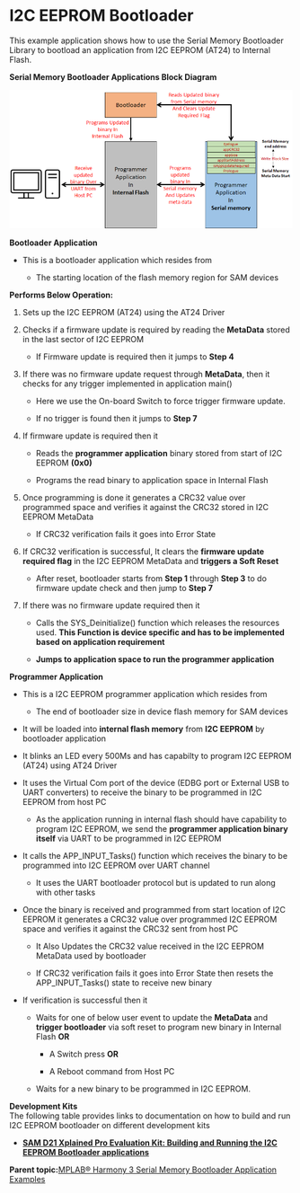 # I2C EEPROM Bootloader

This example application shows how to use the Serial Memory Bootloader Library to bootload an application from I2C EEPROM \(AT24\) to Internal Flash.

**Serial Memory Bootloader Applications Block Diagram**

![serial_mem_btl_block_diagram](GUID-2E28F1C7-0CA4-471F-8BFF-99D67C9B0D66-low.png)

**Bootloader Application**

-   This is a bootloader application which resides from

    -   The starting location of the flash memory region for SAM devices


**Performs Below Operation:**

1.  Sets up the I2C EEPROM \(AT24\) using the AT24 Driver

2.  Checks if a firmware update is required by reading the **MetaData** stored in the last sector of I2C EEPROM

    -   If Firmware update is required then it jumps to **Step 4**

3.  If there was no firmware update request through **MetaData**, then it checks for any trigger implemented in application main\(\)

    -   Here we use the On-board Switch to force trigger firmware update.

    -   If no trigger is found then it jumps to **Step 7**

4.  If firmware update is required then it

    -   Reads the **programmer application** binary stored from start of I2C EEPROM **\(0x0\)**

    -   Programs the read binary to application space in Internal Flash

5.  Once programming is done it generates a CRC32 value over programmed space and verifies it against the CRC32 stored in I2C EEPROM MetaData

    -   If CRC32 verification fails it goes into Error State

6.  If CRC32 verification is successful, It clears the **firmware update required flag** in the I2C EEPROM MetaData and **triggers a Soft Reset**

    -   After reset, bootloader starts from **Step 1** through **Step 3** to do firmware update check and then jump to **Step 7**

7.  If there was no firmware update required then it

    -   Calls the SYS\_Deinitialize\(\) function which releases the resources used. **This Function is device specific and has to be implemented based on application requirement**

    -   **Jumps to application space to run the programmer application**


**Programmer Application**

-   This is a I2C EEPROM programmer application which resides from

    -   The end of bootloader size in device flash memory for SAM devices

-   It will be loaded into **internal flash memory** from **I2C EEPROM** by bootloader application

-   It blinks an LED every 500Ms and has capabilty to program I2C EEPROM \(AT24\) using AT24 Driver

-   It uses the Virtual Com port of the device \(EDBG port or External USB to UART converters\) to receive the binary to be programmed in I2C EEPROM from host PC

    -   As the application running in internal flash should have capability to program I2C EEPROM, we send the **programmer application binary itself** via UART to be programmed in I2C EEPROM

-   It calls the APP\_INPUT\_Tasks\(\) function which receives the binary to be programmed into I2C EEPROM over UART channel

    -   It uses the UART bootloader protocol but is updated to run along with other tasks

-   Once the binary is received and programmed from start location of I2C EEPROM it generates a CRC32 value over programmed I2C EEPROM space and verifies it against the CRC32 sent from host PC

    -   It Also Updates the CRC32 value received in the I2C EEPROM MetaData used by bootloader

    -   If CRC32 verification fails it goes into Error State then resets the APP\_INPUT\_Tasks\(\) state to receive new binary

-   If verification is successful then it

    -   Waits for one of below user event to update the **MetaData** and **trigger bootloader** via soft reset to program new binary in Internal Flash **OR**

        -   A Switch press **OR**

        -   A Reboot command from Host PC

    -   Waits for a new binary to be programmed in I2C EEPROM.


**Development Kits**<br />The following table provides links to documentation on how to build and run I2C EEPROM bootloader on different development kits

-   **[SAM D21 Xplained Pro Evaluation Kit: Building and Running the I2C EEPROM Bootloader applications](GUID-00971112-7774-4DEA-9F0E-512D0F7204F2.md)**  


**Parent topic:**[MPLAB® Harmony 3 Serial Memory Bootloader Application Examples](GUID-47AB0512-9DCE-469D-91C9-7448A07AAAA7.md)

